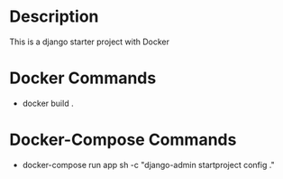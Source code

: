 # Description
This is a django starter project with Docker 

# Docker Commands
- docker build .

# Docker-Compose Commands
- docker-compose run app sh -c "django-admin startproject config ."
